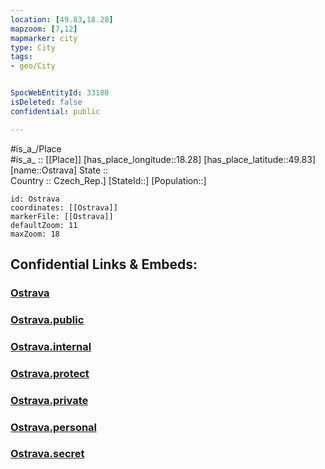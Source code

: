 ```yaml
---
location: [49.83,18.28] 
mapzoom: [7,12] 
mapmarker: city 
type: City
tags:
- geo/City


SpocWebEntityId: 33180
isDeleted: false
confidential: public

---
```

#is_a_/Place  
#is_a_ :: [[Place]] 
[has_place_longitude::18.28] 
[has_place_latitude::49.83] 
[name::Ostrava] 
State ::  
Country :: Czech_Rep.] 
[StateId::] 
[Population::] 



```leaflet
id: Ostrava
coordinates: [[Ostrava]] 
markerFile: [[Ostrava]] 
defaultZoom: 11 
maxZoom: 18
```


## Confidential Links & Embeds: 

### [Ostrava](/_Standards/Earth/Continent/Europe/Europe~Central/Czech_Republic/regions~Czech_Republic/Moravskoslezský/City/Ostrava.md) 

### [Ostrava.public](/_public/Earth/Continent/Europe/Europe~Central/Czech_Republic/regions~Czech_Republic/Moravskoslezský/City/Ostrava.public.md) 

### [Ostrava.internal](/_internal/Earth/Continent/Europe/Europe~Central/Czech_Republic/regions~Czech_Republic/Moravskoslezský/City/Ostrava.internal.md) 

### [Ostrava.protect](/_protect/Earth/Continent/Europe/Europe~Central/Czech_Republic/regions~Czech_Republic/Moravskoslezský/City/Ostrava.protect.md) 

### [Ostrava.private](/_private/Earth/Continent/Europe/Europe~Central/Czech_Republic/regions~Czech_Republic/Moravskoslezský/City/Ostrava.private.md) 

### [Ostrava.personal](/_personal/Earth/Continent/Europe/Europe~Central/Czech_Republic/regions~Czech_Republic/Moravskoslezský/City/Ostrava.personal.md) 

### [Ostrava.secret](/_secret/Earth/Continent/Europe/Europe~Central/Czech_Republic/regions~Czech_Republic/Moravskoslezský/City/Ostrava.secret.md)

